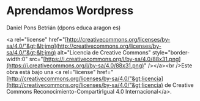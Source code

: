 # Aprendamos Wordpress

Daniel Pons Betrián \(dpons educa aragon es\)

&lt;a rel="license" href="[http://creativecommons.org/licenses/by-sa/4.0/"&gt;&lt;img](http://creativecommons.org/licenses/by-sa/4.0/"&gt;&lt;img) alt="Licencia de Creative Commons" style="border-width:0" src="[https://i.creativecommons.org/l/by-sa/4.0/88x31.png](https://i.creativecommons.org/l/by-sa/4.0/88x31.png)" /&gt;&lt;/a&gt;&lt;br /&gt;Este obra está bajo una &lt;a rel="license" href="[http://creativecommons.org/licenses/by-sa/4.0/"&gt;licencia](http://creativecommons.org/licenses/by-sa/4.0/"&gt;licencia) de Creative Commons Reconocimiento-CompartirIgual 4.0 Internacional&lt;/a&gt;.

